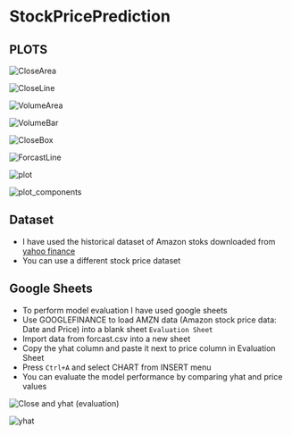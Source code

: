 # StockPricePrediction
## PLOTS

![CloseArea](https://github.com/Steffi-Wilson-Anthony/StockPricePrediction/assets/114890864/e8252460-03a5-47d2-8b3e-6a542290032d)

![CloseLine](https://github.com/Steffi-Wilson-Anthony/StockPricePrediction/assets/114890864/225ff521-6ef8-4703-94a8-8682f037a881)

![VolumeArea](https://github.com/Steffi-Wilson-Anthony/StockPricePrediction/assets/114890864/338ad839-cd95-4d67-bdc0-9be480b0a04c)

![VolumeBar](https://github.com/Steffi-Wilson-Anthony/StockPricePrediction/assets/114890864/996056da-4234-4761-b34e-7cf62f3f318e)

![CloseBox](https://github.com/Steffi-Wilson-Anthony/StockPricePrediction/assets/114890864/79c1f10e-a2c7-4e86-b5c9-83ff8922b78b)

![ForcastLine](https://github.com/Steffi-Wilson-Anthony/StockPricePrediction/assets/114890864/321fa20c-68a3-43d7-a41e-9651200a895d)

![plot](https://github.com/Steffi-Wilson-Anthony/StockPricePrediction/assets/114890864/7d73e3a2-0a48-4a4b-bc96-a6b43e23aa4d)

![plot_components](https://github.com/Steffi-Wilson-Anthony/StockPricePrediction/assets/114890864/39e8c148-6d0d-40cf-907c-a81b8469c7d4)

## Dataset
- I have used the historical dataset of Amazon stoks downloaded from [yahoo finance](https://finance.yahoo.com/quote/AMZN/history/)
- You can use a different stock price dataset

## Google Sheets
- To perform model evaluation I have used google sheets
- Use GOOGLEFINANCE to load AMZN data (Amazon stock price data: Date and Price) into a blank sheet `Evaluation Sheet`
- Import data from forcast.csv into a new sheet
- Copy the yhat column and paste it next to price column in Evaluation Sheet
- Press `Ctrl+A` and select CHART from INSERT menu
- You can evaluate the model performance by comparing yhat and price values

![Close and yhat (evaluation)](https://github.com/Steffi-Wilson-Anthony/StockPricePrediction/assets/114890864/ff556d26-2da9-40db-a25d-8f6a7d9393cc)

![yhat](https://github.com/Steffi-Wilson-Anthony/StockPricePrediction/assets/114890864/cfa53708-b2bd-4d98-9d58-bcd7e6973273)

